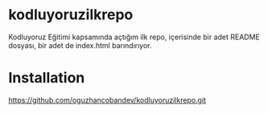 # kodluyoruzilkrepo
Kodluyoruz Eğitimi kapsamında açtığım ilk repo, içerisinde bir adet README dosyası, bir adet de index.html barındırıyor.

# Installation
https://github.com/oguzhancobandev/kodluyoruzilkrepo.git

